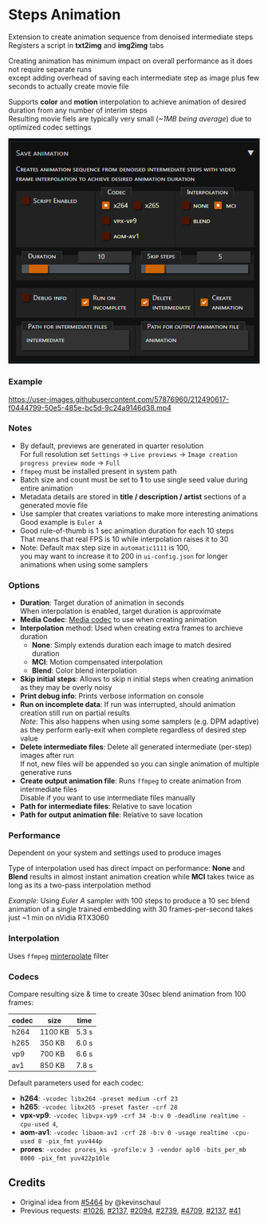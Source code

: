 # Steps Animation

Extension to create animation sequence from denoised intermediate steps  
Registers a script in **txt2img** and **img2img** tabs

Creating animation has minimum impact on overall performance as it does not require separate runs  
except adding overhead of saving each intermediate step as image plus few seconds to actually create movie file  

Supports **color** and **motion** interpolation to achieve animation of desired duration from any number of interim steps  
Resulting movie fiels are typically very small (*~1MB being average*) due to optimized codec settings  

![screenshot](steps-animation.jpg)

### Example

https://user-images.githubusercontent.com/57876960/212490617-f0444799-50e5-485e-bc5d-9c24a9146d38.mp4

### Notes

- By default, previews are generated in quarter resolution  
  For full resolution set `Settings` -> `Live previews` -> `Image creation progress preview mode` -> `Full`  
- `ffmpeg` must be installed present in system path
- Batch size and count must be set to **1** to use single seed value during entire animation  
- Metadata details are stored in **title / description / artist** sections of a generated movie file  
- Use sampler that creates variations to make more interesting animations
  Good example is `Euler A`  
- Good rule-of-thumb is 1 sec animation duration for each 10 steps  
  That means that real FPS is 10 while interpolation raises it to 30  
- Note: Default max step size in `automatic1111` is 100,  
  you may want to increase it to 200 in `ui-config.json` for longer animations when using some samplers  

### Options

- **Duration**: Target duration of animation in seconds  
  When interpolation is enabled, target duration is approximate  
- **Media Codec**: [Media codec](#codecs) to use when creating animation  
- **Interpolation** method: Used when creating extra frames to archieve duration  
  - **None**: Simply extends duration each image to match desired duration
  - **MCI**: Motion compensated interpolation
  - **Blend**: Color blend interpolation
- **Skip initial steps**: Allows to skip n initial steps when creating animation as they may be overly noisy 
- **Print debug info**: Prints verbose information on console  
- **Run on incomplete data**: If run was interrupted, should animation creation still run on partial results  
  *Note*: This also happens when using some samplers (e.g. DPM adaptive)  
  as they perform early-exit when complete regardless of desired step value  
- **Delete intermediate files**: Delete all generated intermediate (per-step) images after run  
  If not, new files will be appended so you can single animation of multiple generative runs  
- **Create output animation file**: Runs `ffmpeg` to create animation from intermediate files  
  Disable if you want to use intermediate files manually  
- **Path for intermediate files**: Relative to save location  
- **Path for output animation file**: Relative to save location  

### Performance

Dependent on your system and settings used to produce images  

Type of interpolation used has direct impact on performance:
**None** and **Blend** results in almost instant animation creation while **MCI** takes twice as long as its a two-pass interpolation method

*Example*: Using *Euler A* sampler with 100 steps to produce a 10 sec blend animation of a single trained embedding with 30 frames-per-second takes just ~1 min on nVidia RTX3060  
### Interpolation

Uses `ffmpeg` [minterpolate](https://ffmpeg.org/ffmpeg-filters.html#minterpolate) filter

### Codecs

Compare resulting size & time to create 30sec blend animation from 100 frames:

| codec | size | time |
| ----- | ---- | ---- |
| h264 | 1100 KB | 5.3 s |
| h265 |  350 KB | 6.0 s |
|  vp9 |  700 KB | 6.6 s |
|  av1 |  850 KB | 7.8 s |

Default parameters used for each codec:

- **h264**: `-vcodec libx264 -preset medium -crf 23`
- **h265**: `-vcodec libx265 -preset faster -crf 28`
- **vpx-vp9**: `-vcodec libvpx-vp9 -crf 34 -b:v 0 -deadline realtime -cpu-used 4`,
- **aom-av1**: `-vcodec libaom-av1 -crf 28 -b:v 0 -usage realtime -cpu-used 8 -pix_fmt yuv444p`
- **prores**: `-vcodec prores_ks -profile:v 3 -vendor apl0 -bits_per_mb 8000 -pix_fmt yuv422p10le`

## Credits

- Original idea from [#5464](https://github.com/AUTOMATIC1111/stable-diffusion-webui/issues/5464) by @kevinschaul  
- Previous requests: [#1026](https://github.com/AUTOMATIC1111/stable-diffusion-webui/issues/1026), [#2137](https://github.com/AUTOMATIC1111/stable-diffusion-webui/issues/2137), [#2094](https://github.com/AUTOMATIC1111/stable-diffusion-webui/issues/2094), [#2739](https://github.com/AUTOMATIC1111/stable-diffusion-webui/issues/2739), [#4709](https://github.com/AUTOMATIC1111/stable-diffusion-webui/issues/4709), [#2137](https://github.com/AUTOMATIC1111/stable-diffusion-webui/issues/2137), [#41](https://github.com/AUTOMATIC1111/stable-diffusion-webui/issues/41)  
